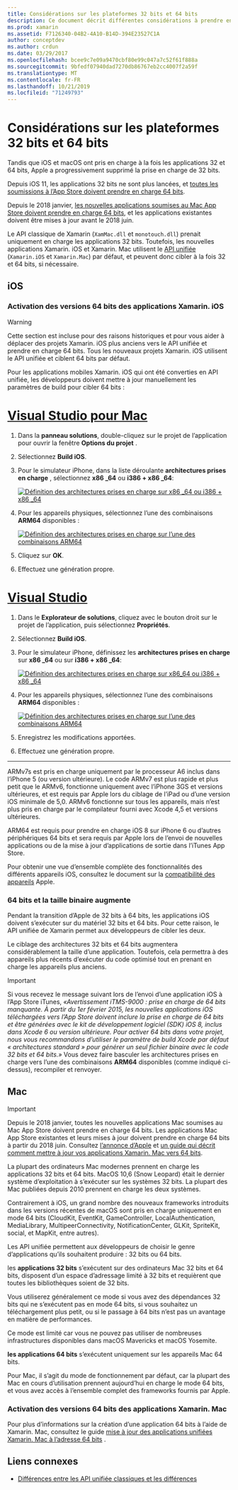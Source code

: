 ```yaml
---
title: Considérations sur les plateformes 32 bits et 64 bits
description: Ce document décrit différentes considérations à prendre en compte lorsque vous ciblez des architectures 32 bits et 64 bits pour une application Xamarin. iOS ou Xamarin. Mac.
ms.prod: xamarin
ms.assetid: F7126340-04B2-4A10-B14D-394E23527C1A
author: conceptdev
ms.author: crdun
ms.date: 03/29/2017
ms.openlocfilehash: bcee9c7e09a9470cbf80e99c047a7c52f61f888a
ms.sourcegitcommit: 9bfedf07940dad7270db86767eb2cc4007f2a59f
ms.translationtype: MT
ms.contentlocale: fr-FR
ms.lasthandoff: 10/21/2019
ms.locfileid: "71249793"
---
```

# <a name="3264-bit-platform-considerations"></a>Considérations sur les plateformes 32 bits et 64 bits

Tandis que iOS et macOS ont pris en charge à la fois les applications 32 et 64 bits, Apple a progressivement supprimé la prise en charge de 32 bits.

Depuis iOS 11, les applications 32 bits ne sont plus lancées, et [toutes les soumissions à l’App Store doivent prendre en charge 64 bits](https://developer.apple.com/news/?id=06282017b).

Depuis le 2018 janvier, [les nouvelles applications soumises au Mac App Store doivent prendre en charge 64 bits](https://developer.apple.com/news/?id=06282017a), et les applications existantes doivent être mises à jour avant le 2018 juin.

Le API classique de Xamarin (`XamMac.dll` et `monotouch.dll`) prenait uniquement en charge les applications 32 bits. Toutefois, les nouvelles applications Xamarin. iOS et Xamarin. Mac utilisent le [API unifiée](~/cross-platform/macios/unified/index.md) (`Xamarin.iOS` et `Xamarin.Mac`) par défaut, et peuvent donc cibler à la fois 32 et 64 bits, si nécessaire.

## <a name="ios"></a>iOS

<a name="enable-64" />

### <a name="enabling-64-bit-builds-of-xamarinios-apps"></a>Activation des versions 64 bits des applications Xamarin. iOS

> [!WARNING]
> Cette section est incluse pour des raisons historiques et pour vous aider à déplacer des projets Xamarin. iOS plus anciens vers le API unifiée et prendre en charge 64 bits. Tous les nouveaux projets Xamarin. iOS utilisent le API unifiée et ciblent 64 bits par défaut.

Pour les applications mobiles Xamarin. iOS qui ont été converties en API unifiée, les développeurs doivent mettre à jour manuellement les paramètres de build pour cibler 64 bits :

<!-- markdownlint-disable MD001 -->

# <a name="visual-studio-for-mactabmacos"></a>[Visual Studio pour Mac](#tab/macos)

1. Dans la **panneau solutions**, double-cliquez sur le projet de l’application pour ouvrir la fenêtre **Options du projet** .
2. Sélectionnez **Build iOS**.
3. Pour le simulateur iPhone, dans la liste déroulante **architectures prises en charge** , sélectionnez **x86 \_64** ou **i386 + x86 \_64**:

   [![Définition des architectures prises en charge sur x86 \_64 ou i386 + x86 \_64](Images/Image01.png "Setting Supported architectures to x86\_64 or i386 + x86\_64")](Images/Image01-large.png#lightbox) 

4. Pour les appareils physiques, sélectionnez l’une des combinaisons **ARM64** disponibles :

   [![Définition des architectures prises en charge sur l’une des combinaisons ARM64](Images/Image02.png "Définition des architectures prises en charge sur l’une des combinaisons ARM64")](Images/Image02-large.png#lightbox)

5. Cliquez sur **OK**.
6. Effectuez une génération propre.

# <a name="visual-studiotabwindows"></a>[Visual Studio](#tab/windows)

1. Dans le **Explorateur de solutions**, cliquez avec le bouton droit sur le projet de l’application, puis sélectionnez **Propriétés**.
2. Sélectionnez **Build iOS**.
3. Pour le simulateur iPhone, définissez les **architectures prises en charge** sur **x86 \_64** ou sur **i386 + x86 \_64**: 

   [![Définition des architectures prises en charge sur x86_64 ou i386 + x86 \_64](Images/VS02.png "Setting Supported architectures to x86_64 or i386 + x86\_64")](Images/VS02-large.png#lightbox)

4. Pour les appareils physiques, sélectionnez l’une des combinaisons **ARM64** disponibles :
    
   [![Définition des architectures prises en charge sur l’une des combinaisons ARM64](Images/VS01.png "Définition des architectures prises en charge sur l’une des combinaisons ARM64")](Images/VS01-large.png#lightbox)

5. Enregistrez les modifications apportées.
6. Effectuez une génération propre.

-----

ARMv7s est pris en charge uniquement par le processeur A6 inclus dans l’iPhone 5 (ou version ultérieure). Le code ARMv7 est plus rapide et plus petit que le ARMv6, fonctionne uniquement avec l’iPhone 3GS et versions ultérieures, et est requis par Apple lors du ciblage de l’iPad ou d’une version iOS minimale de 5,0. ARMv6 fonctionne sur tous les appareils, mais n’est plus pris en charge par le compilateur fourni avec Xcode 4,5 et versions ultérieures. 

ARM64 est requis pour prendre en charge iOS 8 sur iPhone 6 ou d’autres périphériques 64 bits et sera requis par Apple lors de l’envoi de nouvelles applications ou de la mise à jour d’applications de sortie dans l’iTunes App Store.

Pour obtenir une vue d’ensemble complète des fonctionnalités des différents appareils iOS, consultez le document sur la [compatibilité des appareils](https://developer.apple.com/library/content/documentation/DeviceInformation/Reference/iOSDeviceCompatibility/DeviceCompatibilityMatrix/DeviceCompatibilityMatrix.html) Apple.

### <a name="64-bit-and-binary-size-increases"></a>64 bits et la taille binaire augmente

Pendant la transition d’Apple de 32 bits à 64 bits, les applications iOS doivent s’exécuter sur du matériel 32 bits et 64 bits. Pour cette raison, le API unifiée de Xamarin permet aux développeurs de cibler les deux.

Le ciblage des architectures 32 bits et 64 bits augmentera considérablement la taille d’une application. Toutefois, cela permettra à des appareils plus récents d’exécuter du code optimisé tout en prenant en charge les appareils plus anciens.

> [!IMPORTANT]
> Si vous recevez le message suivant lors de l’envoi d’une application iOS à l’App Store iTunes, _«Avertissement iTMS-9000 : prise en charge de 64 bits manquante. À partir du 1er février 2015, les nouvelles applications iOS téléchargées vers l’App Store doivent inclure la prise en charge de 64 bits et être générées avec le kit de développement logiciel (SDK) iOS 8, inclus dans Xcode 6 ou version ultérieure. Pour activer 64 bits dans votre projet, nous vous recommandons d’utiliser le paramètre de build Xcode par défaut « architectures standard » pour générer un seul fichier binaire avec le code 32 bits et 64 bits.»_ Vous devez faire basculer les architectures prises en charge vers l’une des combinaisons **ARM64** disponibles (comme indiqué ci-dessus), recompiler et renvoyer.

## <a name="mac"></a>Mac

> [!IMPORTANT]
> Depuis le 2018 janvier, toutes les nouvelles applications Mac soumises au Mac App Store doivent prendre en charge 64 bits. Les applications Mac App Store existantes et leurs mises à jour doivent prendre en charge 64 bits à partir du 2018 juin. Consultez [l’annonce d’Apple](https://developer.apple.com/news/?id=06282017a) et [un guide qui décrit comment mettre à jour vos applications Xamarin. Mac vers 64 bits](~/cross-platform/macios/32-and-64/mac-64-bit.md).

La plupart des ordinateurs Mac modernes prennent en charge les applications 32 bits et 64 bits.   MacOS 10,6 (Snow Leopard) était le dernier système d’exploitation à s’exécuter sur les systèmes 32 bits.   La plupart des Mac publiées depuis 2010 prennent en charge les deux systèmes.

Contrairement à iOS, un grand nombre des nouveaux frameworks introduits dans les versions récentes de macOS sont pris en charge uniquement en mode 64 bits (CloudKit, EventKit, GameController, LocalAuthentication, MediaLibrary, MultipeerConnectivity, NotificationCenter, GLKit, SpriteKit, social, et MapKit, entre autres).

Les API unifiée permettent aux développeurs de choisir le genre d’applications qu’ils souhaitent produire : 32 bits ou 64 bits.

les **applications 32 bits** s’exécutent sur des ordinateurs Mac 32 bits et 64 bits, disposent d’un espace d’adressage limité à 32 bits et requièrent que toutes les bibliothèques soient de 32 bits.

Vous utiliserez généralement ce mode si vous avez des dépendances 32 bits qui ne s’exécutent pas en mode 64 bits, si vous souhaitez un téléchargement plus petit, ou si le passage à 64 bits n’est pas un avantage en matière de performances.

Ce mode est limité car vous ne pouvez pas utiliser de nombreuses infrastructures disponibles dans macOS Mavericks et macOS Yosemite.

**les applications 64 bits** s’exécutent uniquement sur les appareils Mac 64 bits.

Pour Mac, il s’agit du mode de fonctionnement par défaut, car la plupart des Mac en cours d’utilisation prennent aujourd’hui en charge le mode 64 bits, et vous avez accès à l’ensemble complet des frameworks fournis par Apple.

### <a name="enabling-64-bit-builds-of-xamarinmac-apps"></a>Activation des versions 64 bits des applications Xamarin. Mac

Pour plus d’informations sur la création d’une application 64 bits à l’aide de Xamarin. Mac, consultez le guide [mise à jour des applications unifiées Xamarin. Mac à l’adresse 64 bits](~/cross-platform/macios/32-and-64/mac-64-bit.md) .

## <a name="related-links"></a>Liens connexes

- [Différences entre les API unifiée classiques et les différences](https://github.com/xamarin/release-notes-archive/blob/master/release-notes/ios/api_changes/classic-vs-unified-8.6.0/index.md)
